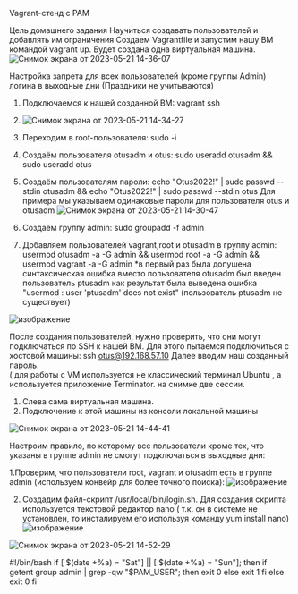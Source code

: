 Vagrant-стенд c PAM

Цель домашнего задания
Научиться создавать пользователей и добавлять им ограничения
Создаем  Vagrantfile и запустим нашу ВМ командой vagrant up. Будет создана одна виртуальная машина. 
![Снимок экрана от 2023-05-21 14-36-07](https://github.com/AlexanderSerg-jun/vm_pam/assets/85576634/264c3ce9-b331-46ae-8a9d-82098363c7b6)

Настройка запрета для всех пользователей (кроме группы Admin) логина в выходные дни (Праздники не учитываются)

1. Подключаемся к нашей созданной ВМ: vagrant ssh
2. ![Снимок экрана от 2023-05-21 14-34-27](https://github.com/AlexanderSerg-jun/vm_pam/assets/85576634/af112bf2-fccb-40e1-8c7d-273713c9d3d3)
3. Переходим в root-пользователя: sudo -i
4. Создаём пользователя otusadm и otus: sudo useradd otusadm && sudo useradd otus
5. Создаём пользователям пароли: echo "Otus2022!" | sudo passwd --stdin otusadm && echo "Otus2022!" | sudo passwd --stdin otus
Для примера мы указываем одинаковые пароли для пользователя otus и otusadm
![Снимок экрана от 2023-05-21 14-30-47](https://github.com/AlexanderSerg-jun/vm_pam/assets/85576634/1c71e32f-29e9-48ff-9399-4e2dc1ec09fe)

5. Создаём группу admin: sudo groupadd -f admin
6. Добавляем пользователей vagrant,root и otusadm в группу admin:
  usermod otusadm -a -G admin && usermod root -a -G admin && usermod vagrant -a -G admin
  *в первый раз была допушена синтаксическая ошибка вместо пользователя otusadm был введен пользователь ptusadm как результат была выведена ошибка "usermod : user 'ptusadm' does not exist" (пользователь ptusadm не существует)
  
![изображение](https://github.com/AlexanderSerg-jun/vm_pam/assets/85576634/887d8f8a-529c-40e8-ac2c-42ad09483735)

После создания пользователей, нужно проверить, что они могут подключаться по SSH к нашей ВМ. Для этого пытаемся подключиться с хостовой машины: 
ssh otus@192.168.57.10
Далее вводим наш созданный пароль.  
( для работы с VM используется не классический терминал Ubuntu , а используется приложение Terminator.  на снимке две сессии. 
 1. Слева сама виртуальная машина.
 2. Подключение к этой машины из консоли локальной машины

![Снимок экрана от 2023-05-21 14-44-41](https://github.com/AlexanderSerg-jun/vm_pam/assets/85576634/d3867069-c5b9-40ab-bb37-3e6da8c55471)

Настроим правило, по которому все пользователи кроме тех, что указаны в группе admin не смогут подключаться в выходные дни:

1.Проверим, что пользователи root, vagrant и otusadm есть в группе admin (используем конвейр для более точного поиска):
![изображение](https://github.com/AlexanderSerg-jun/vm_pam/assets/85576634/03ccab3c-3c2f-4654-97c9-dd7cfa6cc803)

2. Создадим файл-скрипт /usr/local/bin/login.sh. Для создания скрипта используется текстовой редактор nano ( т.к. он в системе не установлен, то инсталируем его используя команду yum install nano)
![изображение](https://github.com/AlexanderSerg-jun/vm_pam/assets/85576634/fd5f1935-cb2b-45b2-a8a3-0c9bf30da100)

![Снимок экрана от 2023-05-21 14-52-29](https://github.com/AlexanderSerg-jun/vm_pam/assets/85576634/25dd16fa-7d6e-486f-9400-6e1dfc6bbda4)

#!/bin/bash
if [ $(date +%a) = "Sat"] || [ $(date +%a) = "Sun"]; then
if getent group admin | grep -qw "$PAM_USER"; then
        exit 0
      else
	exit 1
    fi
else 
   exit 0
fi


